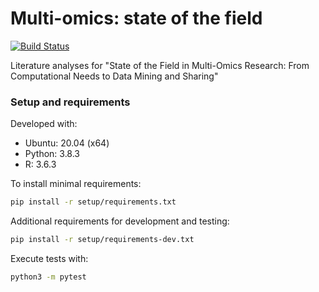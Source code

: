 # Multi-omics: state of the field

[![Build Status](https://travis-ci.com/krassowski/multi-omics-state-of-the-art.svg?token=JhArfvq99eozHLbsktv8&branch=master)](https://travis-ci.com/krassowski/multi-omics-state-of-the-art)

Literature analyses for "State of the Field in Multi-Omics Research: From Computational Needs to Data Mining and Sharing"

### Setup and requirements

Developed with:

- Ubuntu: 20.04 (x64)
- Python: 3.8.3
- R: 3.6.3

To install minimal requirements:

```bash
pip install -r setup/requirements.txt
```

Additional requirements for development and testing:

```bash
pip install -r setup/requirements-dev.txt
```

Execute tests with:

```bash
python3 -m pytest
```
